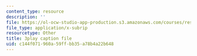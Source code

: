 ```yaml
---
content_type: resource
description: ''
file: https://ol-ocw-studio-app-production.s3.amazonaws.com/courses/res-15-003-shaping-the-future-of-work-15-662x-spring-2016/c144f071960a59ffbb35a78b4a22b648_LxDmWdOwIA8.vtt
file_type: application/x-subrip
resourcetype: Other
title: 3play caption file
uid: c144f071-960a-59ff-bb35-a78b4a22b648
---
```

